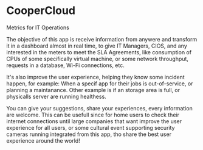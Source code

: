 # CooperCloud
Metrics for IT Operations

The objective of this app is receive information from anywere and transform it in a dashboard almost in real time, to give IT Managers, CIOS, and any interested in the meters to meet the SLA Agreements, like consumption of CPUs of some specifically virtual machine, or some network throughput, requests in a database, Wi-Fi connections, etc. 

It's also improve the user experience, helping they know some incident happen, for example: When a specif app for their jobs is out-of-service, or planning a maintanance. Other example is if an storage area is full, or physicalls server are running healthess. 

You can give your suggestions, share your experiences, every information are welcome. This can be usefull since for home users to check their internet connections until large companies that want improve the user experience for all users, or some cultural event supporting security cameras running integrated from this app, tho share the best user experience around the world! 
